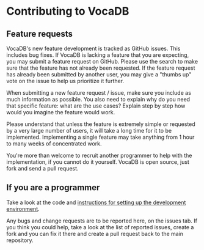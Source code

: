 # Contributing to VocaDB

## Feature requests
VocaDB's new feature development is tracked as GitHub issues. This includes bug fixes.
If VocaDB is lacking a feature that you are expecting, you may submit a feature request on GitHub. 
Please use the search to make sure that the feature has not already been requested. 
If the feature request has already been submitted by another user, you may give a "thumbs up" vote on the issue to help us 
prioritize it further.

When submitting a new feature request / issue, make sure you include as much information as possible. You also need to explain why do you need that specific feature: what are the use cases? Explain step by step how would you imagine the feature would work.

Please understand that unless the feature is extremely simple or requested by a very large number of users, 
it will take a long time for it to be implemented. Implementing a single feature may take anything from 1 hour to many weeks of concentrated work.

You're more than welcome to recruit another programmer to help with the implementation, if you cannot do it yourself. 
VocaDB is open source, just fork and send a pull request.

## If you are a programmer

Take a look at the code and [instructions for setting up the development environment](https://github.com/VocaDB/vocadb/wiki/VocaDB-development-environment).

Any bugs and change requests are to be reported here, on the issues tab. 
If you think you could help, take a look at the list of reported issues, 
create a fork and you can fix it there and create a pull request back to the main repository.
